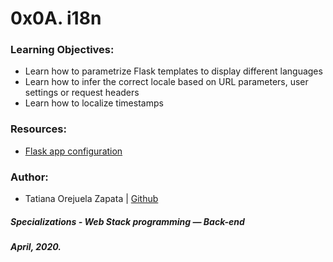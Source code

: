 # 0x0A. i18n

### Learning Objectives:
* Learn how to parametrize Flask templates to display different languages
* Learn how to infer the correct locale based on URL parameters, user settings or request headers
* Learn how to localize timestamps

### Resources:
* [Flask app configuration](https://flask.palletsprojects.com/en/1.1.x/api/#flask.Config)

### Author:
* Tatiana Orejuela Zapata | [Github](https://github.com/tatsOre)

##### Specializations - Web Stack programming ― Back-end
##### April, 2020.
